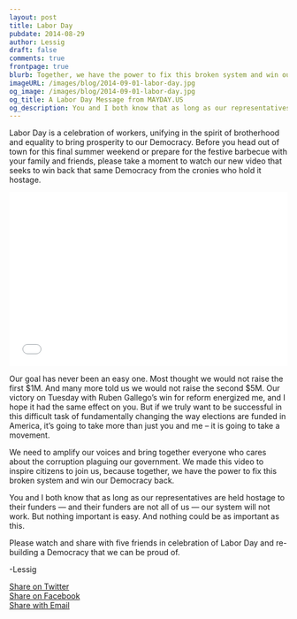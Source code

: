 ```yaml
---
layout: post
title: Labor Day
pubdate: 2014-08-29
author: Lessig
draft: false
comments: true
frontpage: true
blurb: Together, we have the power to fix this broken system and win our Democracy back ... nothing important is easy. And nothing could be as important as this.
imageURL: /images/blog/2014-09-01-labor-day.jpg
og_image: /images/blog/2014-09-01-labor-day.jpg
og_title: A Labor Day Message from MAYDAY.US
og_description: You and I both know that as long as our representatives are held hostage to their funders — and their funders are not all of us — our system will not work. But nothing important is easy. And nothing could be as important as this.
---
```


Labor Day is a celebration of workers, unifying in the spirit of brotherhood and equality to bring prosperity to our Democracy. Before you head out of town for this final summer weekend or prepare for the festive barbecue with your family and friends, please take a moment to watch our new video that seeks to win back that same Democracy from the cronies who hold it hostage.

<iframe width="100%" height="315" src="//www.youtube.com/embed/wmBGfmN6uEA" frameborder="0" allowfullscreen></iframe>

Our goal has never been an easy one. Most thought we would not raise the first $1M. And many more told us we would not raise the second $5M. Our victory on Tuesday with Ruben Gallego’s win for reform energized me, and I hope it had the same effect on you. But if we truly want to be successful in this difficult task of fundamentally changing the way elections are funded in America, it’s going to take more than just you and me – it is going to take a movement.

We need to amplify our voices and bring together everyone who cares about the corruption plaguing our government. We made this video to inspire citizens to join us, because together, we have the power to fix this broken system and win our Democracy back.

You and I both know that as long as our representatives are held hostage to their funders — and their funders are not all of us — our system will not work. But nothing important is easy. And nothing could be as important as this.

Please watch and share with five friends in celebration of Labor Day and re-building a Democracy that we can be proud of.

-Lessig

<div class="social" id="sidesocial">
  <div class="twitter"><a href="https://twitter.com/home?status=Nothing%20important%20is%20easy.%20And%20nothing%20could%20be%20as%20important%20as%20this.%20http%3A%2F%2Fyoutu.be%2FwmBGfmN6uEA%0A%23MaydayMovement" title="Share on Twitter" target="_blank"><span>Share on Twitter</span></a></div>
  <div class="facebook"><a href="https://www.facebook.com/sharer/sharer.php?u=http://youtu.be/wmBGfmN6uEA" title="Share on Facebook" target="_blank"><span>Share on Facebook</span></a></div>
  <div class="email">
      <a href='mailto:?to=&subject=A%20Mayday%20call%20for%20our%20democracy&body=You%20and%20I%20both%20know%20that%20as%20long%20as%20our%20representatives%20are%20held%20hostage%20to%20their%20funders%20%E2%80%94%20and%20their%20funders%20are%20not%20all%20of%20us%20%E2%80%94%20our%20system%20will%20not%20work.%20But%20nothing%20important%20is%20easy.%20And%20nothing%20could%20be%20as%20important%20as%20this.%20%0A%0APlease%20watch%20this%20labor%20day%20message%20from%20MAYDAY.US%20and%20share%20it%20with%20five%20friends%20in%20celebration%20of%20Labor%20Day%20and%20re-building%20a%20Democracy%20that%20we%20can%20be%20proud%20of.%20http%3A%2F%2Fyoutu.be%2FwmBGfmN6uEA%20'
      target="_blank" title="Share with Email"><span>Share with Email</span></a>
  </div>
</div>


